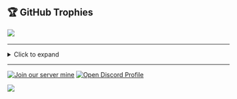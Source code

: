 ## 🏆 GitHub Trophies
![](https://github-profile-trophy.vercel.app/?username=a1ema&theme=radical&no-frame=false&no-bg=true&margin-w=4)

---
<!-- ![](/images/20150715_031714_-1431811231.gif) -->

<details>
  <summary>Click to expand</summary>

  | Title | Badge |
  | --- | --- |
  | IU | ![IU](https://github.com/a1ema/a1ema/blob/main/images/IUCircle/a1ema_(1).gif?raw=true) |
  | IU | ![IU](https://github.com/a1ema/a1ema/blob/main/images/IUCircle/a1ema_(2).gif?raw=true) |
  | IU | ![IU](https://github.com/a1ema/a1ema/blob/main/images/IUCircle/a1ema_(3).gif?raw=true) |
  | IU | ![IU](https://github.com/a1ema/a1ema/blob/main/images/IUCircle/a1ema_(4).gif?raw=true) |
  | IU | ![IU](https://github.com/a1ema/a1ema/blob/main/images/IUCircle/a1ema_(5).gif?raw=true) |
</details>

---




<!--

```diff
- GitHub Sponsor
+ Public Sponsor
- Mars 2020 Helicopter Contributor
+ Mars 2020 Contributor
```
-->


[![Join our server mine](https://img.shields.io/badge/Join%20our%20server%20mine-6F42C1?style=plastic&logo=discord&logoColor=white)](https://discord.gg/2ka2sbXe79)
[![Open Discord Profile](https://img.shields.io/badge/Open%20Discord%20Profile-6F42C1?style=plastic&logo=discord&logoColor=white)](https://discordapp.com/users/896599638604398603)

![](https://komarev.com/ghpvc/?username=a1ema)





